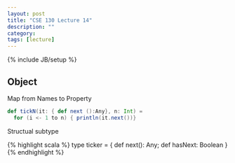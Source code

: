 ```yaml
---
layout: post
title: "CSE 130 Lecture 14"
description: ""
category: 
tags: [lecture]
---
```

{% include JB/setup %}

## Object

Map from Names to Property

```scala
def tickN(it: { def next ():Any}, n: Int) =
  for (i <- 1 to n) { println(it.next())}
```

Structual subtype

{% highlight scala %}
type ticker = { def next(): Any; def hasNext: Boolean }
{% endhighlight %}

